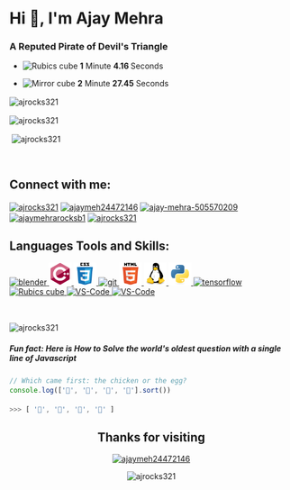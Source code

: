 <h1 align="left">Hi 👋, I'm Ajay Mehra</h1>
<h3 align="left">A Reputed Pirate of Devil's Triangle</h3>

- <img src="https://image.flaticon.com/icons/png/512/1815/1815995.png" alt="Rubics cube" width="40" height="40"/> <b>1</b> Minute <b>4.16 </b> Seconds<br>

- <img src="https://image.flaticon.com/icons/png/512/2532/2532576.png" alt="Mirror cube" width="40" height="40"/> <b>2</b> Minute <b>27.45</b> Seconds


<p><img align="center" src="https://activity-graph.herokuapp.com/graph?username=AJRocks321&theme=react-dark&hide_border=true&area=true" alt="ajrocks321" /></p>


<p><img align="center" src="https://github-readme-streak-stats.herokuapp.com?user=ajrocks321&ring=1DA1F2&fire=1DA1F2&currStreakLabel=1DA1F2" alt="ajrocks321" /></p>

<p>&nbsp;<img align="center" src="https://github-readme-stats.vercel.app/api?username=ajrocks321&show_icons=true&locale=en" alt="ajrocks321" /> </p>

<br>


<h2 align="left">Connect with me:</h2>
<p align="left">
<a href="https://codepen.io/ajrocks321" target="blank"><img align="center" src="https://raw.githubusercontent.com/rahuldkjain/github-profile-readme-generator/master/src/images/icons/Social/codepen.svg" alt="ajrocks321" height="30" width="40" /></a>
<a href="https://twitter.com/ajaymeh24472146" target="blank"><img align="center" src="https://raw.githubusercontent.com/rahuldkjain/github-profile-readme-generator/master/src/images/icons/Social/twitter.svg" alt="ajaymeh24472146" height="30" width="40" /></a>
<a href="https://linkedin.com/in/ajay-mehra-505570209" target="blank"><img align="center" src="https://raw.githubusercontent.com/rahuldkjain/github-profile-readme-generator/master/src/images/icons/Social/linked-in-alt.svg" alt="ajay-mehra-505570209" height="30" width="40" /></a>
<a href="https://www.hackerrank.com/ajaymehrarocksb1" target="blank"><img align="center" src="https://raw.githubusercontent.com/rahuldkjain/github-profile-readme-generator/master/src/images/icons/Social/hackerrank.svg" alt="ajaymehrarocksb1" height="30" width="40" /></a>
<a href="https://auth.geeksforgeeks.org/user/ajrocks321" target="blank"><img align="center" src="https://raw.githubusercontent.com/rahuldkjain/github-profile-readme-generator/master/src/images/icons/Social/geeks-for-geeks.svg" alt="ajrocks321" height="30" width="40" /></a>
</p>

<h2 align="left" >Languages Tools and Skills:</h2>
<p align="left"> <a href="https://www.blender.org/" target="_blank"> <img src="https://download.blender.org/branding/community/blender_community_badge_white.svg" alt="blender" width="40" height="40"/> </a> <a href="https://www.w3schools.com/cpp/" target="_blank"> <img src="https://raw.githubusercontent.com/devicons/devicon/master/icons/cplusplus/cplusplus-original.svg" alt="cplusplus" width="40" height="40"/> </a> <a href="https://www.w3schools.com/css/" target="_blank"> <img src="https://raw.githubusercontent.com/devicons/devicon/master/icons/css3/css3-original-wordmark.svg" alt="css3" width="40" height="40"/> </a> <a href="https://git-scm.com/" target="_blank"> <img src="https://www.vectorlogo.zone/logos/git-scm/git-scm-icon.svg" alt="git" width="40" height="40"/> </a> <a href="https://www.w3.org/html/" target="_blank"> <img src="https://raw.githubusercontent.com/devicons/devicon/master/icons/html5/html5-original-wordmark.svg" alt="html5" width="40" height="40"/> </a> <a href="https://www.linux.org/" target="_blank"> <img src="https://raw.githubusercontent.com/devicons/devicon/master/icons/linux/linux-original.svg" alt="linux" width="40" height="40"/> </a> <a href="https://www.python.org" target="_blank"> <img src="https://raw.githubusercontent.com/devicons/devicon/master/icons/python/python-original.svg" alt="python" width="40" height="40"/> </a> <a href="https://www.tensorflow.org" target="_blank"> <img src="https://www.vectorlogo.zone/logos/tensorflow/tensorflow-icon.svg" alt="tensorflow" width="40" height="40"/> </a>
<a href="https://en.wikipedia.org/wiki/Rubik%27s_Cube" target="_blank"> <img src="https://image.flaticon.com/icons/png/512/1815/1815995.png" alt="Rubics cube" width="40" height="40"/> </a>
<a href="https://code.visualstudio.com
" target="_blank"> <img src="https://image.flaticon.com/icons/png/512/906/906324.png" alt="VS-Code" width="40" height="40"/> </a>
<a href="jupyter.org
" target="_blank"> <img src="https://jupyter.org/assets/main-logo.svg" alt="VS-Code" width="40" height="40"/> </a>

  
</p>

<br>

<p><img align="center" src="https://metrics.lecoq.io/AJRocks321?template=classic&base.community=0&base.metadata=0&config.timezone=Asia%2FCalcutta" alt="ajrocks321" /></p>

##### Fun fact: Here is How to Solve the world's oldest question with a single line of Javascript

```javascript
// Which came first: the chicken or the egg?
console.log(['🥚', '🐣', '🐥', '🐔'].sort())

>>> [ '🐔', '🐣', '🐥', '🥚' ]
```


<p><h2 align="center">Thanks for visiting</h2></p>

<p align="center"> <a href="https://twitter.com/ajaymeh24472146" target="blank"><img src="https://img.shields.io/twitter/follow/ajaymeh24472146?logo=twitter&style=for-the-badge" alt="ajaymeh24472146" /></a></p>
<p align="center"> <img src="https://komarev.com/ghpvc/?username=ajrocks321&label=Profile%20views&color=0e75b6&style=flat" alt="ajrocks321" /> </p>
